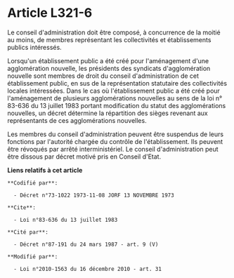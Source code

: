 # Article L321-6

Le conseil d'administration doit être composé, à concurrence de la moitié au moins, de membres représentant les collectivités
et établissements publics intéressés. 

Lorsqu'un établissement public a été créé pour l'aménagement d'une agglomération nouvelle, les présidents des syndicats
d'agglomération nouvelle sont membres de droit du conseil d'administration de cet établissement public, en sus de la
représentation statutaire des collectivités locales intéressées. Dans le cas où l'établissement public a été créé pour
l'aménagement de plusieurs agglomérations nouvelles au sens de la loi n° 83-636 du 13 juillet 1983 portant modification du
statut des agglomérations nouvelles, un décret détermine la répartition des sièges revenant aux représentants de ces
agglomérations nouvelles. 

Les membres du conseil d'administration peuvent être suspendus de leurs fonctions par l'autorité chargée du contrôle de
l'établissement. Ils peuvent être révoqués par arrêté interministériel. Le conseil d'administration peut être dissous par
décret motivé pris en Conseil d'Etat.

**Liens relatifs à cet article**

	**Codifié par**:

	  - Décret n°73-1022 1973-11-08 JORF 13 NOVEMBRE 1973

	**Cite**:

	  - Loi n°83-636 du 13 juillet 1983

	**Cité par**:

	  - Décret n°87-191 du 24 mars 1987 - art. 9 (V)

	**Modifié par**:

	  - Loi n°2010-1563 du 16 décembre 2010 - art. 31
